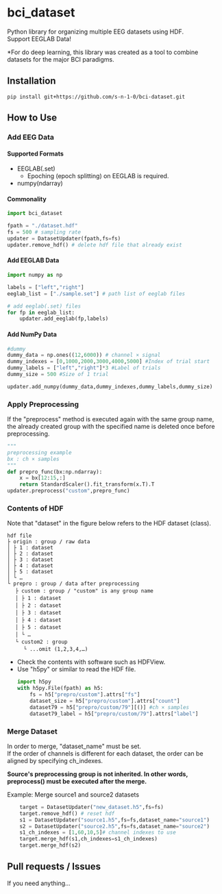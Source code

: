 # bci_dataset
Python library for organizing multiple EEG datasets using HDF.  
Support EEGLAB Data!

*For do deep learning, this library was created as a tool to combine datasets for the major BCI paradigms.

## Installation
`
pip install git+https://github.com/s-n-1-0/bci-dataset.git
`

## How to Use
### Add EEG Data
#### Supported Formats
+ EEGLAB(.set)
    + Epoching (epoch splitting) on EEGLAB is required.
+ numpy(ndarray)

#### Commonality
```python
import bci_dataset

fpath = "./dataset.hdf"
fs = 500 # sampling rate
updater = DatasetUpdater(fpath,fs=fs)
updater.remove_hdf() # delete hdf file that already exist
```
#### Add EEGLAB Data
```python
import numpy as np

labels = ["left","right"]
eeglab_list = ["./sample.set"] # path list of eeglab files

# add eeglab(.set) files
for fp in eeglab_list:
    updater.add_eeglab(fp,labels)

```

#### Add NumPy Data
```python
#dummy
dummy_data = np.ones((12,6000)) # channel × signal
dummy_indexes = [0,1000,2000,3000,4000,5000] #Index of trial start
dummy_labels = ["left","right"]*3 #Label of trials
dummy_size = 500 #Size of 1 trial

updater.add_numpy(dummy_data,dummy_indexes,dummy_labels,dummy_size)

```
### Apply Preprocessing
If the "preprocess" method is executed again with the same group name, the already created group with the specified name is deleted once before preprocessing.

```python
"""
preprocessing example
bx : ch × samples
"""
def prepro_func(bx:np.ndarray): 
    x = bx[12:15,:]
    return StandardScaler().fit_transform(x.T).T
updater.preprocess("custom",prepro_func)
```

### Contents of HDF
Note that "dataset" in the figure below refers to the HDF dataset (class).
```
hdf file
├ origin : group / raw data
│ ├ 1 : dataset
│ ├ 2 : dataset
│ ├ 3 : dataset
│ ├ 4 : dataset
│ ├ 5 : dataset
│ └ …
└ prepro : group / data after preprocessing
　 ├ custom : group / "custom" is any group name
　 │ ├ 1 : dataset
　 │ ├ 2 : dataset
　 │ ├ 3 : dataset
　 │ ├ 4 : dataset
　 │ ├ 5 : dataset
　 │ └ …
　 └ custom2 : group
　 　 └ ...omit (1,2,3,4,…)
```

+ Check the contents with software such as HDFView.
+ Use "h5py" or similar to read the HDF file.
    ```python
    import h5py
    with h5py.File(fpath) as h5:
        fs = h5["prepro/custom"].attrs["fs"]
        dataset_size = h5["prepro/custom"].attrs["count"]
        dataset79 = h5["prepro/custom/79"][()] #ch × samples
        dataset79_label = h5["prepro/custom/79"].attrs["label"]
    ```

### Merge Dataset
In order to merge, "dataset_name" must be set.  
If the order of channels is different for each dataset, the order can be aligned by specifying ch_indexes.

**Source's preprocessing group is not inherited. In other words, preprocess() must be executed after the merge.**

Example: Merge source1 and source2 datasets
```python
    target = DatasetUpdater("new_dataset.h5",fs=fs)
    target.remove_hdf() # reset hdf
    s1 = DatasetUpdater("source1.h5",fs=fs,dataset_name="source1")
    s2 = DatasetUpdater("source2.h5",fs=fs,dataset_name="source2")
    s1_ch_indexes = [1,60,10,5]# channel indexes to use
    target.merge_hdf(s1,ch_indexes=s1_ch_indexes)
    target.merge_hdf(s2)
```

## Pull requests / Issues
If you need anything...
